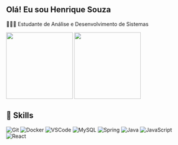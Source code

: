 ## Olá! Eu sou Henrique Souza

👨🏽‍💻 Estudante de Análise e Desenvolvimento de Sistemas

<div>
  <a href=""></a>
  <img height="180em" src="https://github-readme-stats.vercel.app/api?username=fshenrique6&theme=dark&show_icons=true">
  <img height="180em" src="https://github-readme-stats.vercel.app/api/top-langs/?username=w1ze55&layout=compact&langs_count=7&theme=dark"/>
</div>

## 🚀 Skills

![Git](https://img.shields.io/badge/Git-F05032?style=for-the-badge&logo=git&logoColor=white)
![Docker](https://img.shields.io/badge/Docker-2496ED?style=for-the-badge&logo=docker&logoColor=white)
![VSCode](https://img.shields.io/badge/Visual%20Studio%20Code-007ACC?style=for-the-badge&logo=visualstudiocode&logoColor=white)
![MySQL](https://img.shields.io/badge/MySQL-005C84?style=for-the-badge&logo=mysql&logoColor=white)
![Spring](https://img.shields.io/badge/Spring-6DB33F?style=for-the-badge&logo=spring&logoColor=white)
![Java](https://img.shields.io/badge/Java-ED8B00?style=for-the-badge&logo=java&logoColor=white)
![JavaScript](https://img.shields.io/badge/JavaScript-F7DF1E?style=for-the-badge&logo=javascript&logoColor=black)
![React](https://img.shields.io/badge/React-20232A?style=for-the-badge&logo=react&logoColor=61DAFB)
